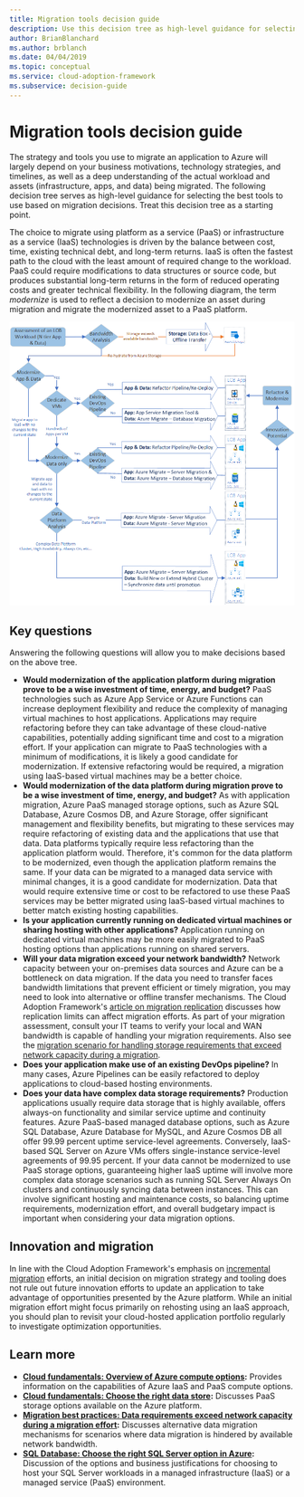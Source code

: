```yaml
---
title: Migration tools decision guide
description: Use this decision tree as high-level guidance for selecting the best tools to use based on your migration decisions.
author: BrianBlanchard
ms.author: brblanch
ms.date: 04/04/2019
ms.topic: conceptual
ms.service: cloud-adoption-framework
ms.subservice: decision-guide
---
```


# Migration tools decision guide

The strategy and tools you use to migrate an application to Azure will largely depend on your business motivations, technology strategies, and timelines, as well as a deep understanding of the actual workload and assets (infrastructure, apps, and data) being migrated. The following decision tree serves as high-level guidance for selecting the best tools to use based on migration decisions. Treat this decision tree as a starting point.

The choice to migrate using platform as a service (PaaS) or infrastructure as a service (IaaS) technologies is driven by the balance between cost, time, existing technical debt, and long-term returns. IaaS is often the fastest path to the cloud with the least amount of required change to the workload. PaaS could require modifications to data structures or source code, but produces substantial long-term returns in the form of reduced operating costs and greater technical flexibility. In the following diagram, the term *modernize* is used to reflect a decision to modernize an asset during migration and migrate the modernized asset to a PaaS platform.

![Example migration tools decision tree.](../../_images/migrate/migration-tools-decision-tree.png)

## Key questions

Answering the following questions will allow you to make decisions based on the above tree.

- **Would modernization of the application platform during migration prove to be a wise investment of time, energy, and budget?** PaaS technologies such as Azure App Service or Azure Functions can increase deployment flexibility and reduce the complexity of managing virtual machines to host applications. Applications may require refactoring before they can take advantage of these cloud-native capabilities, potentially adding significant time and cost to a migration effort. If your application can migrate to PaaS technologies with a minimum of modifications, it is likely a good candidate for modernization. If extensive refactoring would be required, a migration using IaaS-based virtual machines may be a better choice.
- **Would modernization of the data platform during migration prove to be a wise investment of time, energy, and budget?** As with application migration, Azure PaaS managed storage options, such as Azure SQL Database, Azure Cosmos DB, and Azure Storage, offer significant management and flexibility benefits, but migrating to these services may require refactoring of existing data and the applications that use that data. Data platforms typically require less refactoring than the application platform would. Therefore, it's common for the data platform to be modernized, even though the application platform remains the same. If your data can be migrated to a managed data service with minimal changes, it is a good candidate for modernization. Data that would require extensive time or cost to be refactored to use these PaaS services may be better migrated using IaaS-based virtual machines to better match existing hosting capabilities.
- **Is your application currently running on dedicated virtual machines or sharing hosting with other applications?** Application running on dedicated virtual machines may be more easily migrated to PaaS hosting options than applications running on shared servers.
- **Will your data migration exceed your network bandwidth?** Network capacity between your on-premises data sources and Azure can be a bottleneck on data migration. If the data you need to transfer faces bandwidth limitations that prevent efficient or timely migration, you may need to look into alternative or offline transfer mechanisms. The Cloud Adoption Framework's [article on migration replication](../../migrate/migration-considerations/migrate/replicate.md#replication-risks---physics-of-replication) discusses how replication limits can affect migration efforts. As part of your migration assessment, consult your IT teams to verify your local and WAN bandwidth is capable of handling your migration requirements. Also see the [migration scenario for handling storage requirements that exceed network capacity during a migration](../../migrate/azure-best-practices/network-capacity-exceeded.md#suggested-prerequisites).
- **Does your application make use of an existing DevOps pipeline?** In many cases, Azure Pipelines can be easily refactored to deploy applications to cloud-based hosting environments.
- **Does your data have complex data storage requirements?** Production applications usually require data storage that is highly available, offers always-on functionality and similar service uptime and continuity features. Azure PaaS-based managed database options, such as Azure SQL Database, Azure Database for MySQL, and Azure Cosmos DB all offer 99.99 percent uptime service-level agreements. Conversely, IaaS-based SQL Server on Azure VMs offers single-instance service-level agreements of 99.95 percent. If your data cannot be modernized to use PaaS storage options, guaranteeing higher IaaS uptime will involve more complex data storage scenarios such as running SQL Server Always On clusters and continuously syncing data between instances. This can involve significant hosting and maintenance costs, so balancing uptime requirements, modernization effort, and overall budgetary impact is important when considering your data migration options.

## Innovation and migration

In line with the Cloud Adoption Framework's emphasis on [incremental migration](../../migrate/index.md#migration-effort) efforts, an initial decision on migration strategy and tooling does not rule out future innovation efforts to update an application to take advantage of opportunities presented by the Azure platform. While an initial migration effort might focus primarily on rehosting using an IaaS approach, you should plan to revisit your cloud-hosted application portfolio regularly to investigate optimization opportunities.

## Learn more

- **[Cloud fundamentals: Overview of Azure compute options](/azure/architecture/guide/technology-choices/compute-decision-tree):** Provides information on the capabilities of Azure IaaS and PaaS compute options.
- **[Cloud fundamentals: Choose the right data store](/azure/architecture/guide/technology-choices/data-store-overview):** Discusses PaaS storage options available on the Azure platform.
- **[Migration best practices: Data requirements exceed network capacity during a migration effort](../../migrate/azure-best-practices/network-capacity-exceeded.md):** Discusses alternative data migration mechanisms for scenarios where data migration is hindered by available network bandwidth.
- **[SQL Database: Choose the right SQL Server option in Azure](/azure/sql-database/sql-database-paas-vs-sql-server-iaas#business-motivations-for-choosing-databases-managed-instances-or-sql-virtual-machines):** Discussion of the options and business justifications for choosing to host your SQL Server workloads in a managed infrastructure (IaaS) or a managed service (PaaS) environment.
